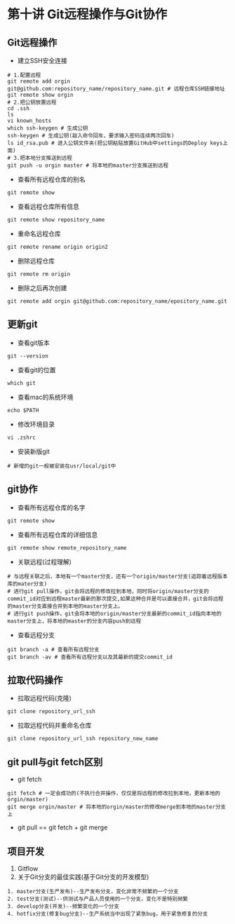# 第十讲 Git远程操作与Git协作
## Git远程操作
- 建立SSH安全连接  
```
# 1.配置远程
git remote add orgin git@github.com:repository_name/repository_name.git # 远程仓库SSH链接地址
git remote show orgin
# 2.把公钥放置远程
cd .ssh
ls
vi known_hosts
which ssh-keygen # 生成公钥
ssh-keygen # 生成公钥(敲入命令回车，要求输入密码连续两次回车)
ls id_rsa.pub # 进入公钥文件夹(把公钥粘贴放置GitHub中settings的Deploy keys上面)
# 3.把本地分支推送到远程
git push -u orgin master # 将本地的master分支推送到远程
```
- 查看所有远程仓库的别名
```
git remote show
```
- 查看远程仓库所有信息
```
git remote show repository_name
```
- 重命名远程仓库
```
git remote rename origin origin2
```
- 删除远程仓库
```
git remote rm origin
```
- 删除之后再次创建
```
git remote add orgin git@github.com:repository_name/epository_name.git
```

## 更新git
- 查看git版本
```
git --version
```
- 查看git的位置
```
which git
```
- 查看mac的系统环境
```
echo $PATH
```
- 修改环境目录
```
vi .zshrc
```
- 安装新版git
```
# 新增的git一般被安装在usr/local/git中 
```
## git协作

- 查看所有远程仓库的名字
```
git remote show
```
- 查看所有远程仓库的详细信息
```
git remote show remote_repository_name
```
- 关联远程(过程理解)
```
# 与远程关联之后，本地有一个master分支，还有一个origin/master分支(追踪着远程版本库的mater分支)
# 进行git pull操作，git会将远程的修改拉到本地，同时将origin/master分支的commit_id对应到远程master最新的那次提交,如果这种合并是可以直接合并，git会将远程的master分支直接合并到本地的master分支上。
# 进行git push操作，git会将本地的origin/master分支最新的commit_id指向本地的master分支上，将本地的master的分支内容push到远程
```

- 查看远程分支
```
git branch -a # 查看所有远程分支
git branch -av # 查看所有远程分支以及其最新的提交commit_id
```

## 拉取代码操作
- 拉取远程代码(克隆)
```
git clone repository_url_ssh
```
- 拉取远程代码并重命名仓库
```
git clone repository_url_ssh repository_new_name
```
## git pull与git fetch区别
- git fetch
```
git fetch # 一定会成功的(不执行合并操作，仅仅是将远程的修改拉到本地，更新本地的orgin/master)
git merge orgin/master # 将本地的orgin/master的修改merge到本地的master分支上
```
- git pull == git fetch + git merge

## 项目开发
1. Gitflow  
2. 关于Git分支的最佳实践(基于Git分支的开发模型)  
```
1. master分支(生产发布)--生产发布分支，变化非常不频繁的一个分支
2. test分支(测试)--供测试与产品人员使用的一个分支，变化不是特别频繁  
3. develop分支(开发)--频繁变化的一个分支  
4. hotfix分支(修复bug分支)--生产系统当中出现了紧急bug，用于紧急修复的分支
```

